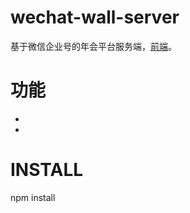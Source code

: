 wechat-wall-server
======

基于微信企业号的年会平台服务端，[前端](https://github.com/zhoujinshi/wechat-wall/tree/master/wechat-wall-master)。


功能
======
-
-

INSTALL
======

npm install
